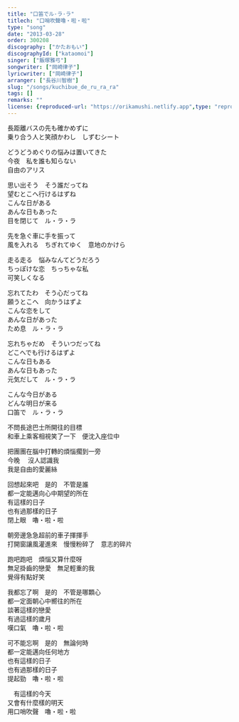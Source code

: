 ```yaml
---
title: "口笛でル·ラ·ラ"
titlech: "口哨吹聲嚕・啦・啦"
type: "song"
date: "2013-03-28"
order: 300208
discography: ["かたおもい"]
discographyId: ["kataomoi"]
singer: ["飯塚雅弓"]
songwriter: ["岡崎律子"]
lyricwriter: ["岡崎律子"]
arranger: ["長谷川智樹"]
slug: "/songs/kuchibue_de_ru_ra_ra"
tags: []
remarks: ""
license: {reproduced-url: "https://orikamushi.netlify.app",type: "reproduced",author: "Orika",reproduced-website: "織歌蟲"}
---
```


長距離バスの先も確かめずに   
乗り合う人と笑顔かわし　しずむシート   
  
どうどうめぐりの悩みは置いてきた   
今夜　私を誰も知らない   
自由のアリス   
  
思い出そう　そう誰だってね   
望むとこへ行けるはずね   
こんな日がある   
あんな日もあった   
目を閉じて　ル・ラ・ラ   
  
先を急ぐ車に手を振って   
風を入れる　ちぎれてゆく　意地のかけら   
  
走る走る　悩みなんてどうだろう   
ちっぽけな恋　ちっちゃな私   
可笑しくなる   
  
忘れてたわ　そう心だってね   
願うとこへ　向かうはずよ   
こんな恋をして   
あんな日があった   
ため息　ル・ラ・ラ   
  
忘れちゃだめ　そういつだってね   
どこへでも行けるはずよ   
こんな日もある   
あんな日もあった   
元気だして　ル・ラ・ラ   
  
こんな今日がある   
どんな明日が来る   
口笛で　ル・ラ・ラ  
  
  

<!-- 翻译 -->

不問長途巴士所開往的目標  
和車上乘客相視笑了一下　便沈入座位中  
  
把團團在腦中打轉的煩惱擱到一旁  
今晚 　沒人認識我  
我是自由的愛麗絲  
  
回想起來吧　是的　不管是誰  
都一定能邁向心中期望的所在  
有這樣的日子  
也有過那樣的日子  
閉上眼　嚕・啦・啦  
  
朝旁邊急急超前的車子揮揮手  
打開窗讓風灌進來　慢慢粉碎了　意志的碎片  
  
跑吧跑吧　煩惱又算什麼呀  
無足掛齒的戀愛　無足輕重的我  
覺得有點好笑  
  
我都忘了啊　是的　不管是哪顆心  
都一定面朝心中嚮往的所在  
談著這樣的戀愛  
有過這樣的歲月  
嘆口氣　嚕・啦・啦  
  
可不能忘啊　是的　無論何時  
都一定能邁向任何地方  
也有這樣的日子  
也有過那樣的日子  
提起勁　嚕・啦・啦  
  
　有這樣的今天  
又會有什麼樣的明天  
用口哨吹聲　嚕・啦・啦
